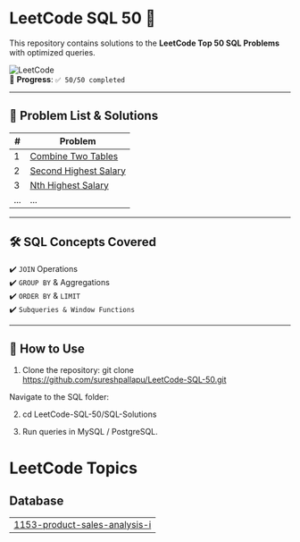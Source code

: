 # LeetCode SQL 50 🚀

This repository contains solutions to the **LeetCode Top 50 SQL Problems** with optimized queries.

![LeetCode](https://img.shields.io/badge/LeetCode-SQL%2050-orange)  
📌 **Progress**: `✅ 50/50 completed`

---

## 📂 Problem List & Solutions

| # | Problem |
|---|---------|
| 1 | [Combine Two Tables](https://leetcode.com/problems/combine-two-tables/) |
| 2 | [Second Highest Salary](https://leetcode.com/problems/second-highest-salary/) | 
| 3 | [Nth Highest Salary](https://leetcode.com/problems/nth-highest-salary/) |
| ... | ... |

---

## 🛠 SQL Concepts Covered
✔️ `JOIN` Operations  
✔️ `GROUP BY` & Aggregations  
✔️ `ORDER BY` & `LIMIT`  
✔️ `Subqueries & Window Functions`  

---

## 📌 How to Use
1. Clone the repository:
   git clone https://github.com/sureshpallapu/LeetCode-SQL-50.git

 Navigate to the SQL folder:
 
2. cd LeetCode-SQL-50/SQL-Solutions
   
3. Run queries in MySQL / PostgreSQL.

<!---LeetCode Topics Start-->
# LeetCode Topics
## Database
|  |
| ------- |
| [1153-product-sales-analysis-i](https://github.com/sureshpallapu/LeetCode-SQL-50/tree/master/1153-product-sales-analysis-i) |
<!---LeetCode Topics End-->